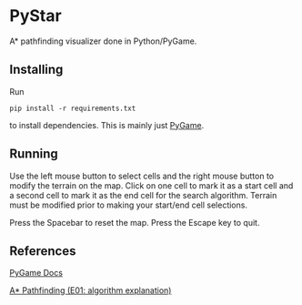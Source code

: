 # PyStar

A* pathfinding visualizer done in Python/PyGame.

## Installing

Run
```
pip install -r requirements.txt
```
to install dependencies.
This is mainly just [PyGame](https://www.pygame.org/wiki/GettingStarted).

## Running

Use the left mouse button to select cells and the right mouse button to modify the terrain on the map.
Click on one cell to mark it as a start cell and a second cell to mark it as the end cell for the search algorithm.
Terrain must be modified prior to making your start/end cell selections.

Press the Spacebar to reset the map.
Press the Escape key to quit.

## References
[PyGame Docs](https://www.pygame.org/docs/)

[A* Pathfinding (E01: algorithm explanation)](https://www.youtube.com/watch?v=-L-WgKMFuhE)
